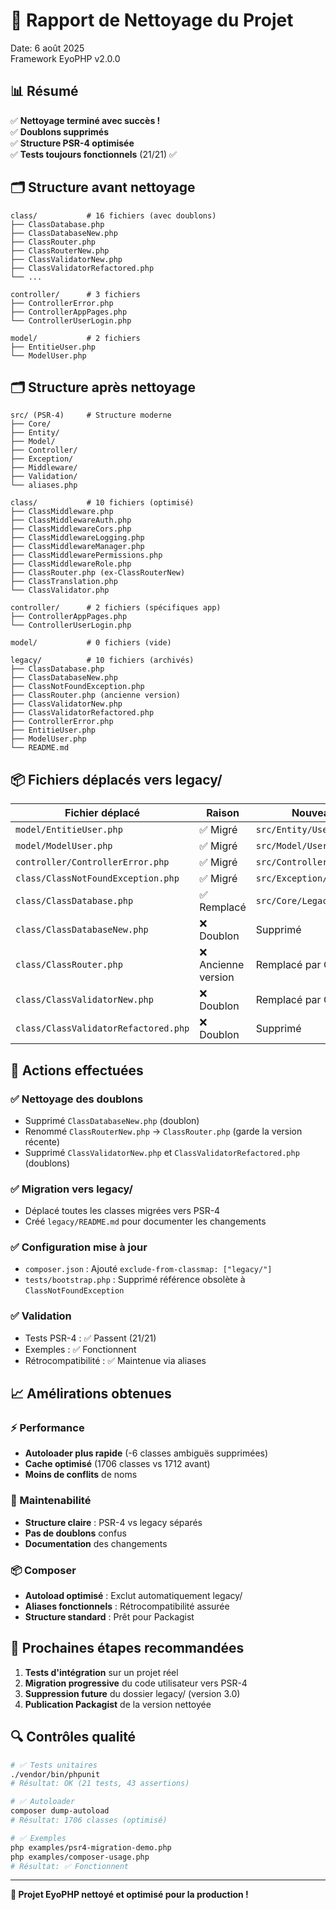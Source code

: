 # 🧹 Rapport de Nettoyage du Projet

Date: 6 août 2025  
Framework EyoPHP v2.0.0

## 📊 Résumé

✅ **Nettoyage terminé avec succès !**  
✅ **Doublons supprimés**  
✅ **Structure PSR-4 optimisée**  
✅ **Tests toujours fonctionnels** (21/21) ✅

## 🗂️ Structure avant nettoyage

```
class/           # 16 fichiers (avec doublons)
├── ClassDatabase.php
├── ClassDatabaseNew.php
├── ClassRouter.php
├── ClassRouterNew.php
├── ClassValidatorNew.php
├── ClassValidatorRefactored.php
└── ...

controller/      # 3 fichiers
├── ControllerError.php
├── ControllerAppPages.php
└── ControllerUserLogin.php

model/           # 2 fichiers
├── EntitieUser.php
└── ModelUser.php
```

## 🗂️ Structure après nettoyage

```
src/ (PSR-4)     # Structure moderne
├── Core/
├── Entity/
├── Model/
├── Controller/
├── Exception/
├── Middleware/
├── Validation/
└── aliases.php

class/           # 10 fichiers (optimisé)
├── ClassMiddleware.php
├── ClassMiddlewareAuth.php
├── ClassMiddlewareCors.php
├── ClassMiddlewareLogging.php
├── ClassMiddlewareManager.php
├── ClassMiddlewarePermissions.php
├── ClassMiddlewareRole.php
├── ClassRouter.php (ex-ClassRouterNew)
├── ClassTranslation.php
└── ClassValidator.php

controller/      # 2 fichiers (spécifiques app)
├── ControllerAppPages.php
└── ControllerUserLogin.php

model/           # 0 fichiers (vide)

legacy/          # 10 fichiers (archivés)
├── ClassDatabase.php
├── ClassDatabaseNew.php
├── ClassNotFoundException.php
├── ClassRouter.php (ancienne version)
├── ClassValidatorNew.php
├── ClassValidatorRefactored.php
├── ControllerError.php
├── EntitieUser.php
├── ModelUser.php
└── README.md
```

## 📦 Fichiers déplacés vers legacy/

| Fichier déplacé                      | Raison              | Nouveau équivalent PSR-4                   |
| ------------------------------------ | ------------------- | ------------------------------------------ |
| `model/EntitieUser.php`              | ✅ Migré            | `src/Entity/User.php`                      |
| `model/ModelUser.php`                | ✅ Migré            | `src/Model/UserModel.php`                  |
| `controller/ControllerError.php`     | ✅ Migré            | `src/Controller/ErrorController.php`       |
| `class/ClassNotFoundException.php`   | ✅ Migré            | `src/Exception/ClassNotFoundException.php` |
| `class/ClassDatabase.php`            | ✅ Remplacé         | `src/Core/LegacyDatabase.php`              |
| `class/ClassDatabaseNew.php`         | ❌ Doublon          | Supprimé                                   |
| `class/ClassRouter.php`              | ❌ Ancienne version | Remplacé par ClassRouterNew                |
| `class/ClassValidatorNew.php`        | ❌ Doublon          | Remplacé par ClassValidator                |
| `class/ClassValidatorRefactored.php` | ❌ Doublon          | Supprimé                                   |

## 🔄 Actions effectuées

### ✅ Nettoyage des doublons

-   Supprimé `ClassDatabaseNew.php` (doublon)
-   Renommé `ClassRouterNew.php` → `ClassRouter.php` (garde la version récente)
-   Supprimé `ClassValidatorNew.php` et `ClassValidatorRefactored.php` (doublons)

### ✅ Migration vers legacy/

-   Déplacé toutes les classes migrées vers PSR-4
-   Créé `legacy/README.md` pour documenter les changements

### ✅ Configuration mise à jour

-   `composer.json` : Ajouté `exclude-from-classmap: ["legacy/"]`
-   `tests/bootstrap.php` : Supprimé référence obsolète à `ClassNotFoundException`

### ✅ Validation

-   Tests PSR-4 : ✅ Passent (21/21)
-   Exemples : ✅ Fonctionnent
-   Rétrocompatibilité : ✅ Maintenue via aliases

## 📈 Amélirations obtenues

### ⚡ Performance

-   **Autoloader plus rapide** (-6 classes ambiguës supprimées)
-   **Cache optimisé** (1706 classes vs 1712 avant)
-   **Moins de conflits** de noms

### 🧹 Maintenabilité

-   **Structure claire** : PSR-4 vs legacy séparés
-   **Pas de doublons** confus
-   **Documentation** des changements

### 📦 Composer

-   **Autoload optimisé** : Exclut automatiquement legacy/
-   **Aliases fonctionnels** : Rétrocompatibilité assurée
-   **Structure standard** : Prêt pour Packagist

## 🎯 Prochaines étapes recommandées

1. **Tests d'intégration** sur un projet réel
2. **Migration progressive** du code utilisateur vers PSR-4
3. **Suppression future** du dossier legacy/ (version 3.0)
4. **Publication Packagist** de la version nettoyée

## 🔍 Contrôles qualité

```bash
# ✅ Tests unitaires
./vendor/bin/phpunit
# Résultat: OK (21 tests, 43 assertions)

# ✅ Autoloader
composer dump-autoload
# Résultat: 1706 classes (optimisé)

# ✅ Exemples
php examples/psr4-migration-demo.php
php examples/composer-usage.php
# Résultat: ✅ Fonctionnent
```

---

**🎉 Projet EyoPHP nettoyé et optimisé pour la production !**
